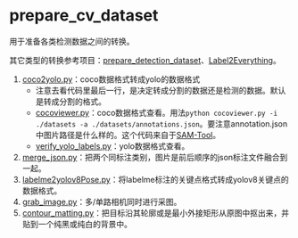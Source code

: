 # prepare_cv_dataset
用于准备各类检测数据之间的转换。

其它类型的转换参考项目：[prepare_detection_dataset](https://github.com/spytensor/prepare_detection_dataset)、[Label2Everything](https://github.com/TommyZihao/Label2Everything)。

1. [coco2yolo.py](./coco2yolo.py)：coco数据格式转成yolo的数据格式
   - 注意去看代码里最后一行，是决定转成分割的数据还是检测的数据。默认是转成分割的格式。
   - [cocoviewer.py](./cocoviewer.py)：coco数据格式查看。用法`python cocoviewer.py -i ./datasets -a ./datasets/annotations.json`。要注意annotation.json中图片路径是什么样的。这个代码来自于[SAM-Tool](https://github.com/nianjiuhuiyi/SAM-Tool)。
   - [verify_yolo_labels.py](./verify_yolo_labels.py)：yolo数据格式查看。
2. [merge_json.py](./merge_json.py)：把两个同标注类别，图片是前后顺序的json标注文件融合到一起。
3. [labelme2yolov8Pose.py](./labelme2yolov8Pose.py)：将labelme标注的关键点格式转成yolov8关键点的数据格式。
4. [grab_image.py](./grab_image.py)：多/单路相机同时进行采图。
5. [contour_matting.py](./contour_matting.py)：把目标沿其轮廓或是最小外接矩形从原图中抠出来，并贴到一个纯黑或纯白的背景中。
